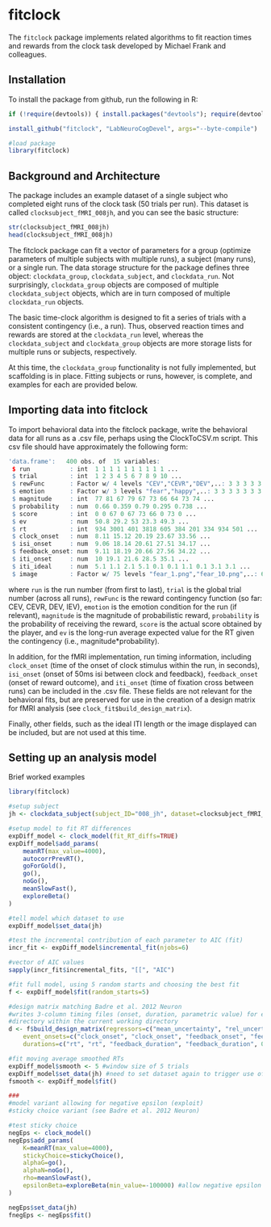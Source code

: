 fitclock
===============

The `fitclock` package implements related algorithms to fit
reaction times and rewards from the clock task developed by
Michael Frank and colleagues. 

Installation
------------

To install the package from github, run the following in R:
 
```r
if (!require(devtools)) { install.packages("devtools"); require(devtools) }

install_github("fitclock", "LabNeuroCogDevel", args="--byte-compile")

#load package
library(fitclock)
```

Background and Architecture
--------

The package includes an example dataset of a single subject who completed
eight runs of the clock task (50 trials per run). This dataset is called
`clocksubject_fMRI_008jh`, and you can see the basic structure:

```r
str(clocksubject_fMRI_008jh)
head(clocksubject_fMRI_008jh)
```

The fitclock package can fit a vector of parameters for a group (optimize
parameters of multiple subjects with multiple runs), a subject (many runs),
or a single run. The data storage structure for the package defines three object:
`clockdata_group`, `clockdata_subject`, and `clockdata_run`. Not surprisingly,
`clockdata_group` objects are composed of multiple `clockdata_subject` objects,
which are in turn composed of multiple `clockdata_run` objects.

The basic time-clock algorithm is designed to fit a series of trials with a
consistent contingency (i.e., a run). Thus, observed reaction times and rewards
are stored at the `clockdata_run` level, whereas the `clockdata_subject` and
`clockdata_group` objects are more storage lists for multiple runs or subjects,
respectively.

At this time, the `clockdata_group` functionality is not fully implemented,
but scaffolding is in place. Fitting subjects or runs, however, is complete,
and examples for each are provided below.

Importing data into fitclock
----------------------------

To import behavioral data into the fitclock package, write the behavioral data
for all runs as a .csv file, perhaps using the ClockToCSV.m script. This csv file should
have approximately the following form:

```r
'data.frame':	400 obs. of  15 variables:
 $ run           : int  1 1 1 1 1 1 1 1 1 1 ...
 $ trial         : int  1 2 3 4 5 6 7 8 9 10 ...
 $ rewFunc       : Factor w/ 4 levels "CEV","CEVR","DEV",..: 3 3 3 3 3 3 3 3 3 3 ...
 $ emotion       : Factor w/ 3 levels "fear","happy",..: 3 3 3 3 3 3 3 3 3 3 ...
 $ magnitude     : int  77 81 67 79 67 73 66 64 73 74 ...
 $ probability   : num  0.66 0.359 0.79 0.295 0.738 ...
 $ score         : int  0 0 67 0 67 73 66 0 73 0 ...
 $ ev            : num  50.8 29.2 53 23.3 49.3 ...
 $ rt            : int  934 3001 401 3818 605 384 201 334 934 501 ...
 $ clock_onset   : num  8.11 15.12 20.19 23.67 33.56 ...
 $ isi_onset     : num  9.06 18.14 20.61 27.51 34.17 ...
 $ feedback_onset: num  9.11 18.19 20.66 27.56 34.22 ...
 $ iti_onset     : num  10 19.1 21.6 28.5 35.1 ...
 $ iti_ideal     : num  5.1 1.1 2.1 5.1 0.1 0.1 1.1 0.1 3.1 3.1 ...
 $ image         : Factor w/ 75 levels "fear_1.png","fear_10.png",..: 62 73 63 54 61 70 57 67 71 75 ...
```

where `run` is the run number (from first to last), `trial` is the global trial number (across all runs),
`rewFunc` is the reward contingency function (so far: CEV, CEVR, DEV, IEV), `emotion` is the emotion
condition for the run (if relevant), `magnitude` is the magnitude of probabilistic reward, `probability`
is the probability of receiving the reward, `score` is the actual score obtained by the player, and `ev` is
the long-run average expected value for the RT given the contingency (i.e., magnitude*probability).

In addition, for the fMRI implementation, run timing information, including `clock_onset` (time of the onset of
clock stimulus within the run, in seconds), `isi_onset` (onset of 50ms isi between clock and feedback),
`feedback_onset` (onset of reward outcome), and `iti_onset` (time of fixation cross between runs) can be included
in the .csv file. These fields are not relevant for the behavioral fits, but are preserved for use in the creation of
a design matrix for fMRI analysis (see `clock_fit$build_design_matrix`).

Finally, other fields, such as the ideal ITI length or the image displayed can be included, but are not used at this time.

Setting up an analysis model
----------------------------

Brief worked examples

```r
library(fitclock)

#setup subject
jh <- clockdata_subject(subject_ID="008_jh", dataset=clocksubject_fMRI_008jh)

#setup model to fit RT differences
expDiff_model <- clock_model(fit_RT_diffs=TRUE)
expDiff_model$add_params(
    meanRT(max_value=4000),
    autocorrPrevRT(),
    goForGold(),
    go(),
    noGo(),
    meanSlowFast(),
    exploreBeta()
)

#tell model which dataset to use
expDiff_model$set_data(jh)

#test the incremental contribution of each parameter to AIC (fit)
incr_fit <- expDiff_model$incremental_fit(njobs=6)

#vector of AIC values
sapply(incr_fit$incremental_fits, "[[", "AIC")

#fit full model, using 5 random starts and choosing the best fit
f <- expDiff_model$fit(random_starts=5)

#design matrix matching Badre et al. 2012 Neuron
#writes 3-column timing files (onset, duration, parametric value) for each run to the "run_timing"
#directory within the current working directory
d <- f$build_design_matrix(regressors=c("mean_uncertainty", "rel_uncertainty", "rpe_pos", "rpe_neg", "rt"), 
    event_onsets=c("clock_onset", "clock_onset", "feedback_onset", "feedback_onset", "feedback_onset"), 
    durations=c("rt", "rt", "feedback_duration", "feedback_duration", 0), baselineCoefOrder=2, writeTimingFiles=TRUE)

#fit moving average smoothed RTs
expDiff_model$smooth <- 5 #window size of 5 trials
expDiff_model$set_data(jh) #need to set dataset again to trigger use of smoothed RTs
fsmooth <- expDiff_model$fit()

###
#model variant allowing for negative epsilon (exploit)
#sticky choice variant (see Badre et al. 2012 Neuron)

#test sticky choice
negEps <- clock_model()
negEps$add_params(
    K=meanRT(max_value=4000),
    stickyChoice=stickyChoice(),
    alphaG=go(),
    alphaN=noGo(),
    rho=meanSlowFast(),
    epsilonBeta=exploreBeta(min_value=-100000) #allow negative epsilon
)

negEps$set_data(jh)
fnegEps <- negEps$fit()

```

